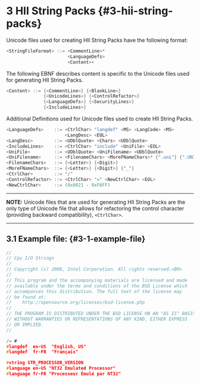<!--- @file
  3 HII String Packs

  Copyright (c) 2016-2017, Intel Corporation. All rights reserved.<BR>

  Redistribution and use in source (original document form) and 'compiled'
  forms (converted to PDF, epub, HTML and other formats) with or without
  modification, are permitted provided that the following conditions are met:

  1) Redistributions of source code (original document form) must retain the
     above copyright notice, this list of conditions and the following
     disclaimer as the first lines of this file unmodified.

  2) Redistributions in compiled form (transformed to other DTDs, converted to
     PDF, epub, HTML and other formats) must reproduce the above copyright
     notice, this list of conditions and the following disclaimer in the
     documentation and/or other materials provided with the distribution.

  THIS DOCUMENTATION IS PROVIDED BY TIANOCORE PROJECT "AS IS" AND ANY EXPRESS OR
  IMPLIED WARRANTIES, INCLUDING, BUT NOT LIMITED TO, THE IMPLIED WARRANTIES OF
  MERCHANTABILITY AND FITNESS FOR A PARTICULAR PURPOSE ARE DISCLAIMED. IN NO
  EVENT SHALL TIANOCORE PROJECT  BE LIABLE FOR ANY DIRECT, INDIRECT, INCIDENTAL,
  SPECIAL, EXEMPLARY, OR CONSEQUENTIAL DAMAGES (INCLUDING, BUT NOT LIMITED TO,
  PROCUREMENT OF SUBSTITUTE GOODS OR SERVICES; LOSS OF USE, DATA, OR PROFITS;
  OR BUSINESS INTERRUPTION) HOWEVER CAUSED AND ON ANY THEORY OF LIABILITY,
  WHETHER IN CONTRACT, STRICT LIABILITY, OR TORT (INCLUDING NEGLIGENCE OR
  OTHERWISE) ARISING IN ANY WAY OUT OF THE USE OF THIS DOCUMENTATION, EVEN IF
  ADVISED OF THE POSSIBILITY OF SUCH DAMAGE.

-->

# 3 HII String Packs {#3-hii-string-packs}

Unicode files used for creating HII String Packs have the following format:

```c
<StringFileFormat> ::= <CommentLine>*
                       <LanguageDefs> 
                       <Content>+
```

The following EBNF describes content is specific to the Unicode files used for
generating HII String Packs.

```c
<Content> ::= {<CommentLine>} {<BlankLine>}
              {<UnicodeLines>} {<ControlRefactor>}
              {<LanguageDefs>} {<SecurityLines>}
              {<IncludeLines>}
```

Additional Definitions used for Unicode files used to create HII String Packs.

```c              
<LanguageDefs>    ::= <CtrlChar> "langdef" <MS> <LangCode> <MS>
                      <LangDesc> <EOL>
<LangDesc>        ::= <UDblQuote> <Chars> <UDblQuote>
<IncludeLines>    ::= <CtrlChar> "include" <UniFile> <EOL>
<UniFile>         ::= <UDblQuote> <UniFilename> <UDblQuote>
<UniFilename>     ::= <FilenameChars> <MoreFNameChars>* {".uni"} {".UNI"}
<FilenameChars>   ::= {<Letter>} {<Digit>}
<MoreFNameChars>  ::= {<Letter>} {<Digit>} {"_"}
<CtrlChar>        ::= "/"
<ControlRefactor> ::= <CtrlChar> "=" <NewCtrlChar> <EOL>
<NewCtrlChar>     ::= (0x0021 - 0xF6FF)
 ```

**********
**NOTE:** Unicode files that are used for generating HII String Packs are the
only type of Unicode file that allows for refactoring the control character
(providing backward compatibility), `<CtrlChar>`.
**********

## 3.1 Example file: {#3-1-example-file}

```c
//
// Cpu I/O Strings
//
// Copyright (c) 2006, Intel Corporation. All rights reserved.<BR>
//
// This program and the accompanying materials are licensed and made
// available under the terms and conditions of the BSD License which
// accompanies this distribution. The full text of the license may
// be found at:
//    http://opensource.org/licenses/bsd-license.php
//
// THE PROGRAM IS DISTRIBUTED UNDER THE BSD LICENSE ON AN "AS IS" BASIS,
// WITHOUT WARRANTIES OR REPRESENTATIONS OF ANY KIND, EITHER EXPRESS
// OR IMPLIED.
//

/= #
#langdef  en-US  "English, US"
#langdef  fr-FR  "Français"

#string STR_PROCESSOR_VERSION
#language en-US "NT32 Emulated Processor"
#language fr-FR "Processeur Émulé par NT32"
```
